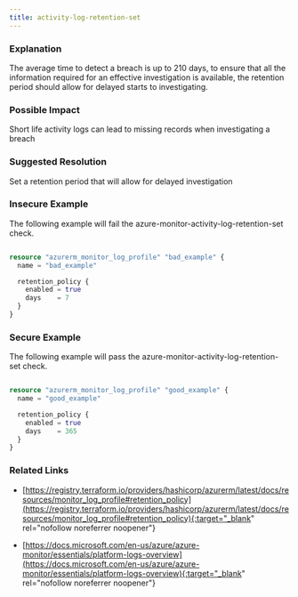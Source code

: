 ```yaml
---
title: activity-log-retention-set
---
```


### Explanation

The average time to detect a breach is up to 210 days, to ensure that all the information required for an effective investigation is available, the retention period should allow for delayed starts to investigating.

### Possible Impact
Short life activity logs can lead to missing records when investigating a breach

### Suggested Resolution
Set a retention period that will allow for delayed investigation


### Insecure Example

The following example will fail the azure-monitor-activity-log-retention-set check.

```terraform

resource "azurerm_monitor_log_profile" "bad_example" {
  name = "bad_example"

  retention_policy {
    enabled = true
    days    = 7
  }
}

```



### Secure Example

The following example will pass the azure-monitor-activity-log-retention-set check.

```terraform

resource "azurerm_monitor_log_profile" "good_example" {
  name = "good_example"

  retention_policy {
    enabled = true
    days    = 365
  }
}

```




### Related Links


- [https://registry.terraform.io/providers/hashicorp/azurerm/latest/docs/resources/monitor_log_profile#retention_policy](https://registry.terraform.io/providers/hashicorp/azurerm/latest/docs/resources/monitor_log_profile#retention_policy){:target="_blank" rel="nofollow noreferrer noopener"}

- [https://docs.microsoft.com/en-us/azure/azure-monitor/essentials/platform-logs-overview](https://docs.microsoft.com/en-us/azure/azure-monitor/essentials/platform-logs-overview){:target="_blank" rel="nofollow noreferrer noopener"}


